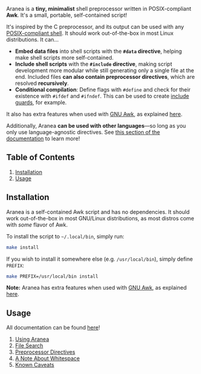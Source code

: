 Aranea is a **tiny, minimalist** shell preprocessor written in POSIX-compliant **Awk**. It's a small, portable, self-contained script!

It's inspired by the C preprocessor, and its output can be used with any [POSIX-compliant shell][3]. It should work out-of-the-box in most Linux distributions. It can...

- **Embed data files** into shell scripts with the **`#data` directive**, helping make shell scripts more self-contained.
- **Include shell scripts** with the **`#include` directive**, making script development more modular while still generating only a single file at the end. Included files **can also contain preprocessor directives**, which are resolved **recursively**.
- **Conditional compilation**: Define flags with `#define` and check for their existence with `#ifdef` and `#ifndef`. This can be used to create [include guards][2], for example.

It also has extra features when used with [GNU Awk][1], as explained [here](./docs/gawk-extras.md).

Additionally, Aranea **can be used with other languages**—so long as you only use language-agnostic directives. See [this section of the documentation](./docs/usage-with-other-languages.md) to learn more!

## Table of Contents 

1. [Installation](#installation)
2. [Usage](#usage)

## Installation

Aranea is a self-contained Awk script and has no dependencies. It should work out-of-the-box in most GNU/Linux distributions, as most distros come with *some* flavor of Awk.

To install the script to `~/.local/bin`, simply run:

```bash
make install
```

If you wish to install it somewhere else (e.g. `/usr/local/bin`), simply define `PREFIX`:

```bash
make PREFIX=/usr/local/bin install
```

**Note:** Aranea has extra features when used with [GNU Awk][1], as explained [here](./docs/gawk-extras.md).

## Usage

All documentation can be found [here](docs/aranea.md)!

1. [Using Aranea](docs/aranea.md#using-aranea)
2. [File Search](docs/aranea.md#file-search)
3. [Preprocessor Directives](docs/aranea.md#preprocessor-directives)
4. [A Note About Whitespace](docs/aranea.md#a-note-about-whitespace)
5. [Known Caveats](docs/aranea.md#known-caveats)

[1]: https://www.gnu.org/software/gawk/
[2]: https://en.wikipedia.org/wiki/Include_guard
[3]: https://wiki.archlinux.org/title/Command-line_shell#POSIX_compliant
